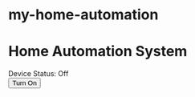 # my-home-automation
<!DOCTYPE html>
<html>
<head>
    <title>Home Automation Interface</title>
    <link rel="stylesheet" type="text/css" href="styles.css">
</head>
<body>
    <h1>Home Automation System</h1>
    <div id="deviceStatus">Device Status: Off</div>
    <button id="controlButton" onclick="toggleDevice()">Turn On</button>
    <script src="script.js"></script>
</body>
</html>
